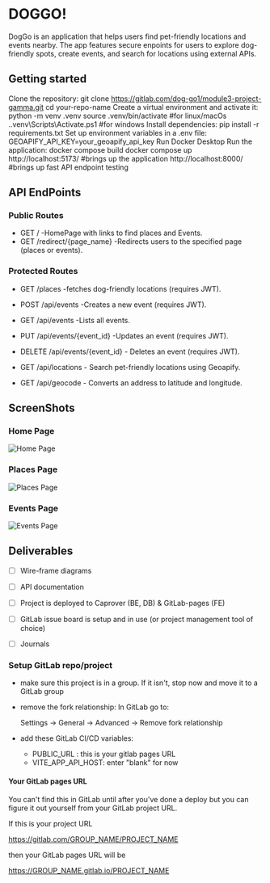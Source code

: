 # DOGGO!
DogGo is an application that helps users find pet-friendly locations and events nearby. The app features secure enpoints for users to explore dog-friendly spots, create events, and search for locations using external APIs.

## Getting started

Clone the repository:
git clone https://gitlab.com/dog-go1/module3-project-gamma.git
cd your-repo-name
Create a virtual environment and activate it:
python -m venv .venv
source .venv/bin/activate #for linux/macOs
.\.venv\Scripts\Activate.ps1 #for windows
Install dependencies:
pip install -r requirements.txt
Set up environment variables in a .env file:
GEOAPIFY_API_KEY=your_geoapify_api_key
Run Docker Desktop
Run the application:
docker compose build
docker compose up
http://localhost:5173/ #brings up the application
http://localhost:8000/ #brings up fast API endpoint testing


## API EndPoints
### Public Routes
- GET / -HomePage with links to find places and Events.
- GET /redirect/{page_name} -Redirects users to the specified page (places or events).
### Protected Routes
- GET /places -fetches dog-friendly locations (requires JWT).
- POST /api/events -Creates a new event (requires JWT).
- GET /api/events -Lists all events.
- PUT /api/events/{event_id} -Updates an event (requires JWT).
- DELETE /api/events/{event_id} - Deletes an event (requires JWT).

- GET /api/locations - Search pet-friendly locations using Geoapify.
- GET /api/geocode - Converts an address to latitude and longitude.

## ScreenShots
### Home Page
![Home Page](ghi/public/Screenshot%202025-01-27%20at%205.17.21 PM.png)

### Places Page
![Places Page](ghi/public/Screenshot%202025-01-27%20at%205.33.07 PM.png)

### Events Page
![Events Page](ghi/public/Screenshot%202025-01-27%20at%205.35.52 PM.png)

## Deliverables

-   [ ] Wire-frame diagrams
-   [ ] API documentation
-   [ ] Project is deployed to Caprover (BE, DB) & GitLab-pages (FE)
-   [ ] GitLab issue board is setup and in use (or project management tool of choice)
-   [ ] Journals



### Setup GitLab repo/project

-   make sure this project is in a group. If it isn't, stop
    now and move it to a GitLab group
-   remove the fork relationship: In GitLab go to:

    Settings -> General -> Advanced -> Remove fork relationship

-   add these GitLab CI/CD variables:
    -   PUBLIC_URL : this is your gitlab pages URL
    -   VITE_APP_API_HOST: enter "blank" for now

#### Your GitLab pages URL

You can't find this in GitLab until after you've done a deploy
but you can figure it out yourself from your GitLab project URL.

If this is your project URL

https://gitlab.com/GROUP_NAME/PROJECT_NAME

then your GitLab pages URL will be

https://GROUP_NAME.gitlab.io/PROJECT_NAME
